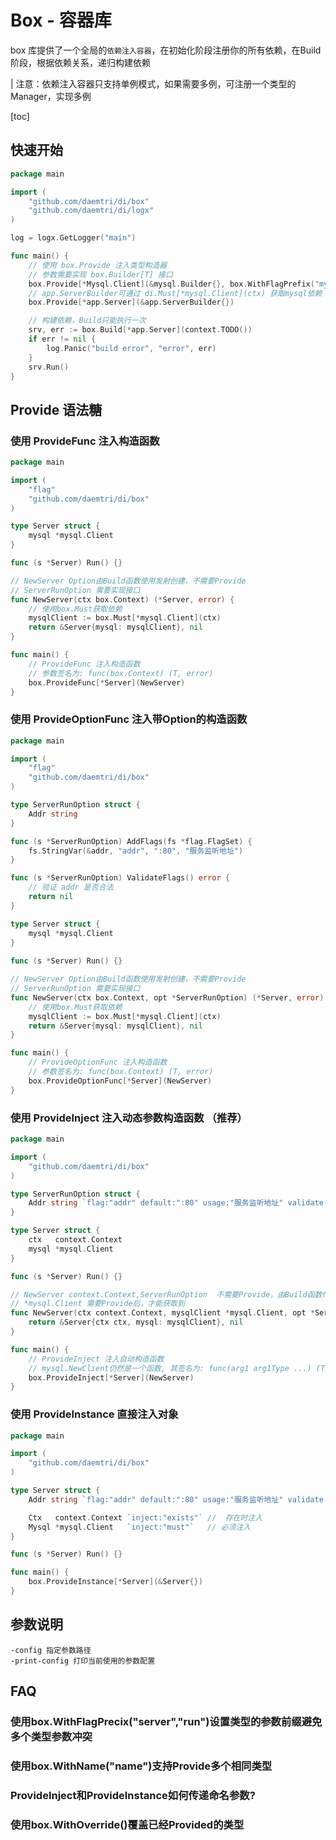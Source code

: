 # Box - 容器库

box 库提供了一个全局的`依赖注入容器`，在初始化阶段注册你的所有依赖，在Build阶段，根据依赖关系，递归构建依赖

| 注意：依赖注入容器只支持单例模式，如果需要多例，可注册一个类型的Manager，实现多例

[toc]

## 快速开始

```go
package main

import (
	"github.com/daemtri/di/box"
	"github.com/daemtri/di/logx"
)

log = logx.GetLogger("main")

func main() {
	// 使用 box.Provide 注入类型构造器
	// 参数需要实现 box.Builder[T] 接口
	box.Provide[*Mysql.Client](&mysql.Builder{}, box.WithFlagPrefix("mysql"))
	// app.ServerBuilder可通过 di.Must[*mysql.Client](ctx) 获取mysql依赖
	box.Provide[*app.Server](&app.ServerBuilder{})

	// 构建依赖，Build只能执行一次
	srv, err := box.Build[*app.Server](context.TODO())
	if err != nil {
		log.Panic("build error", "error", err)
	}
	srv.Run()
}
```

## Provide 语法糖

### 使用 ProvideFunc 注入构造函数

```go
package main

import (
	"flag"
	"github.com/daemtri/di/box"
)

type Server struct {
	mysql *mysql.Client
}

func (s *Server) Run() {}

// NewServer Option由Build函数使用发射创建，不需要Provide
// ServerRunOption 需要实现接口
func NewServer(ctx box.Context) (*Server, error) {
	// 使用box.Must获取依赖
	mysqlClient := box.Must[*mysql.Client](ctx)
	return &Server{mysql: mysqlClient}, nil
}

func main() {
	// ProvideFunc 注入构造函数
	// 参数签名为: func(box.Context) (T, error)
	box.ProvideFunc[*Server](NewServer)
}
```

### 使用 ProvideOptionFunc 注入带Option的构造函数

```go
package main

import (
	"flag"
	"github.com/daemtri/di/box"
)

type ServerRunOption struct {
	Addr string
}

func (s *ServerRunOption) AddFlags(fs *flag.FlagSet) {
	fs.StringVar(&addr, "addr", ":80", "服务监听地址")
}

func (s *ServerRunOption) ValidateFlags() error {
	// 验证 addr 是否合法
	return nil
}

type Server struct {
	mysql *mysql.Client
}
 
func (s *Server) Run() {}

// NewServer Option由Build函数使用发射创建，不需要Provide
// ServerRunOption 需要实现接口
func NewServer(ctx box.Context, opt *ServerRunOption) (*Server, error) {
	// 使用box.Must获取依赖
	mysqlClient := box.Must[*mysql.Client](ctx)
	return &Server{mysql: mysqlClient}, nil
}

func main() {
	// ProvideOptionFunc 注入构造函数
	// 参数签名为: func(box.Context) (T, error)
	box.ProvideOptionFunc[*Server](NewServer)
}
```

### 使用 ProvideInject 注入动态参数构造函数 （推荐）

```go
package main

import (
	"github.com/daemtri/di/box"
)

type ServerRunOption struct {
	Addr string `flag:"addr" default:":80" usage:"服务监听地址" validate:"host_port"`
}

type Server struct {
	ctx   context.Context
	mysql *mysql.Client
}

func (s *Server) Run() {}

// NewServer context.Context,ServerRunOption  不需要Provide，由Build函数传入
// *mysql.Client 需要Provide后，才能获取到
func NewServer(ctx context.Context, mysqlClient *mysql.Client, opt *ServerRunOption) (*Server, error) {
	return &Server{ctx ctx, mysql: mysqlClient}, nil
}

func main() {
	// ProvideInject 注入自动构造函数
	// mysql.NewClient仍然是一个函数, 其签名为: func(arg1 arg1Type ...) (T, error)
	box.ProvideInject[*Server](NewServer)
}
```

### 使用 ProvideInstance 直接注入对象

```go
package main

import (
	"github.com/daemtri/di/box"
)

type Server struct {
	Addr string `flag:"addr" default:":80" usage:"服务监听地址" validate:"host_port"`

	Ctx   context.Context `inject:"exists"` //  存在时注入
	Mysql *mysql.Client   `inject:"must"`   // 必须注入
}

func (s *Server) Run() {}

func main() {
	box.ProvideInstance[*Server](&Server{})
}
```

## 参数说明

```
-config 指定参数路径
-print-config 打印当前使用的参数配置
```

## FAQ

### 使用box.WithFlagPrecix("server","run")设置类型的参数前缀避免多个类型参数冲突

### 使用box.WithName("name")支持Provide多个相同类型

### ProvideInject和ProvideInstance如何传递命名参数?

### 使用box.WithOverride()覆盖已经Provided的类型